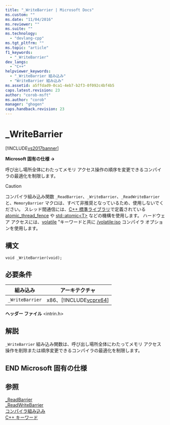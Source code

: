 ```yaml
---
title: "_WriteBarrier | Microsoft Docs"
ms.custom: ""
ms.date: "11/04/2016"
ms.reviewer: ""
ms.suite: ""
ms.technology: 
  - "devlang-cpp"
ms.tgt_pltfrm: ""
ms.topic: "article"
f1_keywords: 
  - "_WriteBarrier"
dev_langs: 
  - "C++"
helpviewer_keywords: 
  - "_WriteBarrier 組み込み"
  - "WriteBarrier 組み込み"
ms.assetid: a5ffdad9-0ca1-4eb7-b2f3-0f092c4bf4b5
caps.latest.revision: 23
author: "corob-msft"
ms.author: "corob"
manager: "ghogen"
caps.handback.revision: 23
---
```

# _WriteBarrier
[!INCLUDE[vs2017banner](../assembler/inline/includes/vs2017banner.md)]

**Microsoft 固有の仕様 →**  
  
 呼び出し場所全体にわたってメモリ アクセス操作の順序を変更できるコンパイラの最適化を制限します。  
  
> [!CAUTION]
>  コンパイラ組み込み関数 `_ReadBarrier`、`_WriteBarrier`、`_ReadWriteBarrier` と、`MemoryBarrier` マクロは、すべて非推奨となっているため、使用しないでください。  スレッド間通信には、[C\+\+ 標準ライブラリ](../standard-library/cpp-standard-library-reference.md)で定義されている [atomic\_thread\_fence](../Topic/atomic_thread_fence%20Function.md) や [std::atomic\<T\>](../standard-library/atomic.md) などの機構を使用します。  ハードウェア アクセスには、[volatile](../cpp/volatile-cpp.md) "キーワードと共に [\/volatile:iso](../build/reference/volatile-volatile-keyword-interpretation.md) コンパイラ オプションを使用します。  
  
## 構文  
  
```  
void _WriteBarrier(void);  
```  
  
## 必要条件  
  
|組み込み|アーキテクチャ|  
|----------|-------------|  
|`_WriteBarrier`|x86、[!INCLUDE[vcprx64](../Token/vcprx64_md.md)]|  
  
 **ヘッダー ファイル** \<intrin.h\>  
  
## 解説  
 `_WriteBarrier` 組み込み関数は、呼び出し場所全体にわたってメモリ アクセス操作を削除または順序変更できるコンパイラの最適化を制限します。  
  
## END Microsoft 固有の仕様  
  
## 参照  
 [\_ReadBarrier](../intrinsics/readbarrier.md)   
 [\_ReadWriteBarrier](../intrinsics/readwritebarrier.md)   
 [コンパイラ組み込み](../intrinsics/compiler-intrinsics.md)   
 [C\+\+ キーワード](../cpp/keywords-cpp.md)